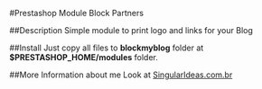 #Prestashop Module Block Partners

##Description
Simple module to print logo and links for your Blog

##Install
Just copy all files to **blockmyblog** folder at **$PRESTASHOP_HOME/modules** folder.

##More Information about me
Look at [SingularIdeas.com.br](http://singularideas.com.br/produtos/prestashop/modulo-bloco-meu-blog/)
